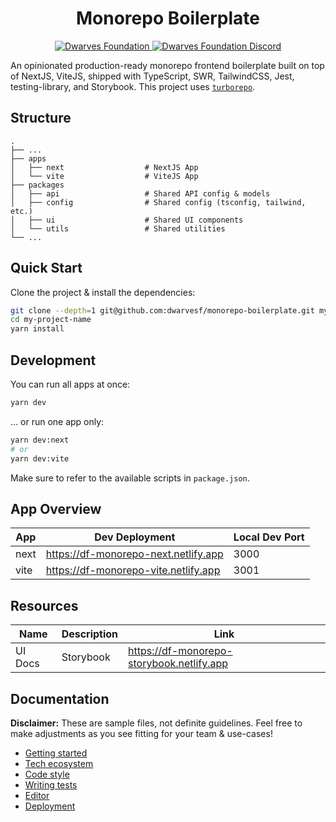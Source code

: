 <h1 align="center">
    Monorepo Boilerplate
</h1>
<p align="center">
    <a href="https://github.com/dwarvesf">
        <img src="https://img.shields.io/badge/-make%20by%20dwarves-%23e13f5e?style=for-the-badge&logo=data:image/png;base64,iVBORw0KGgoAAAANSUhEUgAAACwAAAAsBAMAAADsqkcyAAAAD1BMVEUAAAD///////////////+PQt5oAAAABXRSTlMAQL//gOnhmfMAAAAJcEhZcwAAHsIAAB7CAW7QdT4AAACYSURBVHicndLRDYJAEIThMbGAI1qAYAO6bAGXYP81uSGBk+O/h3Mev4dhWJCkYZqreOi1xoh0eSIvoCaBRjc1B9+I31g9Z2aJ5jkOsYScBW8zDerO/fObnY/FiTl3caOEH2nMzpyZhezIlgqXr2OlOX617Up/nHnPUg0+LHl18YO50d3ghOy1ioeIq1ceTypsjpvYeJohfQEE5WtH+OEYkwAAAABJRU5ErkJggg==&&logoColor=white" alt="Dwarves Foundation" />
    </a>
    <a href="https://discord.gg/dwarvesv">
        <img src="https://img.shields.io/badge/-join%20the%20community-%235865F2?style=for-the-badge&logo=discord&&logoColor=white" alt="Dwarves Foundation Discord" />
    </a>
</p>

An opinionated production-ready monorepo frontend boilerplate built on top of
NextJS, ViteJS, shipped with TypeScript, SWR, TailwindCSS, Jest,
testing-library, and Storybook. This project uses
[`turborepo`](https://turborepo.org/).

## Structure

```
.
├── ...
├── apps
│   ├── next                  # NextJS App
│   └── vite                  # ViteJS App
├── packages
│   ├── api                   # Shared API config & models
│   ├── config                # Shared config (tsconfig, tailwind, etc.)
│   ├── ui                    # Shared UI components
│   └── utils                 # Shared utilities
└── ...
```

## Quick Start

Clone the project & install the dependencies:

```bash
git clone --depth=1 git@github.com:dwarvesf/monorepo-boilerplate.git my-project-name
cd my-project-name
yarn install
```

## Development

You can run all apps at once:

```bash
yarn dev
```

... or run one app only:

```bash
yarn dev:next
# or
yarn dev:vite
```

Make sure to refer to the available scripts in `package.json`.

## App Overview

| App  | Dev Deployment                       | Local Dev Port |
| ---- | ------------------------------------ | -------------- |
| next | https://df-monorepo-next.netlify.app | 3000           |
| vite | https://df-monorepo-vite.netlify.app | 3001           |

## Resources

| Name    | Description | Link                                      |
| ------- | ----------- | ----------------------------------------- |
| UI Docs | Storybook   | https://df-monorepo-storybook.netlify.app |

## Documentation

**Disclaimer:** These are sample files, not definite guidelines. Feel free to
make adjustments as you see fitting for your team & use-cases!

- [Getting started](./docs/GETTING_STARTED.md)
- [Tech ecosystem](./docs/TECH_ECOSYSTEM.md)
- [Code style](./docs/CODE_STYLE.md)
- [Writing tests](./docs/WRITING_TEST.md)
- [Editor](./docs/EDITOR.md)
- [Deployment](./docs/DEPLOYMENT.md)
